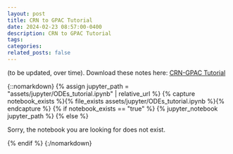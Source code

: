 ```yaml
---
layout: post
title: CRN to GPAC Tutorial
date: 2024-02-23 08:57:00-0400 
description: CRN to GPAC Tutorial
tags: 
categories: 
related_posts: false
---
```


(to be updated, over time). Download these notes here: [CRN-GPAC Tutorial](https://andrei-migunov.github.io/assets/jupyter/ODEs_tutorial.ipynb "download")

{::nomarkdown}
{% assign jupyter_path = "assets/jupyter/ODEs_tutorial.ipynb" | relative_url %}
{% capture notebook_exists %}{% file_exists assets/jupyter/ODEs_tutorial.ipynb %}{% endcapture %}
{% if notebook_exists == "true" %}
    {% jupyter_notebook jupyter_path %}
{% else %}
    <p>Sorry, the notebook you are looking for does not exist.</p>
{% endif %}
{:/nomarkdown}